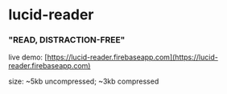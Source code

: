# lucid-reader
### "READ, DISTRACTION-FREE"

live demo: [https://lucid-reader.firebaseapp.com](https://lucid-reader.firebaseapp.com)

size:
~5kb uncompressed; ~3kb compressed